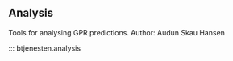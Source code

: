 ## Analysis 

Tools for analysing GPR predictions. Author: Audun Skau Hansen

::: btjenesten.analysis
